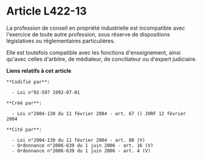 # Article L422-13

La profession de conseil en propriété industrielle est incompatible avec l'exercice de toute autre profession, sous réserve
de dispositions législatives ou réglementaires particulières.

Elle est toutefois compatible avec les fonctions d'enseignement, ainsi qu'avec celles d'arbitre, de médiateur, de
conciliateur ou d'expert judiciaire.

**Liens relatifs à cet article**

	**Codifié par**:

	  - Loi n°92-597 1992-07-01

	**Créé par**:

	  - Loi n°2004-130 du 11 février 2004 - art. 67 () JORF 12 février 2004

	**Cité par**:

	  - Loi n°2004-130 du 11 février 2004 - art. 80 (V)
	  - Ordonnance n°2006-639 du 1 juin 2006 - art. 16 (V)
	  - Ordonnance n°2006-639 du 1 juin 2006 - art. 4 (V)
